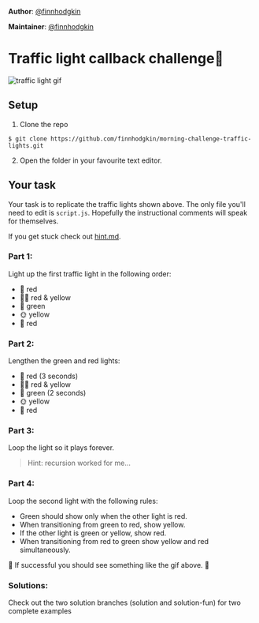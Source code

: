 **Author**: [@finnhodgkin](https://github.com/finnhodgkin)

**Maintainer**: [@finnhodgkin](https://github.com/finnhodgkin)  

# Traffic light callback challenge:vertical_traffic_light:

![traffic light gif](https://user-images.githubusercontent.com/22300773/27510355-77a53678-5906-11e7-8215-845f9c987e09.gif)

## Setup

1. Clone the repo

```
$ git clone https://github.com/finnhodgkin/morning-challenge-traffic-lights.git
```

2. Open the folder in your favourite text editor.

## Your task

Your task is to replicate the traffic lights shown above. The only file you'll
need to edit is `script.js`. Hopefully the instructional comments will speak for
themselves.

If you get stuck check out [hint.md](./hint.md).

### Part 1:

Light up the first traffic light in the following order:

+ :red_circle: red
+ :red_circle::sun_with_face: red & yellow
+ :green_apple: green
+ :sun_with_face: yellow
+ :red_circle: red

### Part 2:

Lengthen the green and red lights:

+ :red_circle: red (3 seconds)
+ :red_circle::sun_with_face: red & yellow
+ :green_apple: green (2 seconds)
+ :sun_with_face: yellow
+ :red_circle: red

### Part 3:

Loop the light so it plays forever.

> Hint: recursion worked for me...

### Part 4:

Loop the second light with the following rules:

+ Green should show only when the other light is red.
+ When transitioning from green to red, show yellow.
+ If the other light is green or yellow, show red.
+ When transitioning from red to green show yellow and red simultaneously.

:vertical_traffic_light: If successful you should see something like the
gif above. :tada:

### Solutions:

Check out the two solution branches (solution and solution-fun) for two complete examples
